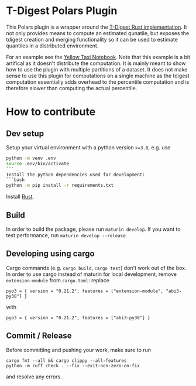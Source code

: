 # T-Digest Polars Plugin

This Polars plugin is a wrapper around the [T-Digest Rust implementation](https://docs.rs/tdigest/latest/tdigest/). It not only provides means to compute an estimated qunatile, but exposes the tdigest creation and merging functionality so it can be used to estimate quantiles in a distributed environment.

For an example see the [Yellow Taxi Notebook](https://github.com/appian/polars-tdigest/blob/main/tdigest_yellow_taxi.ipynb). Note that this example is a bit artifical as it doesn't distribute the computation. It is mainly meant to show how to use the plugin with multiple partitions of a dataset. It does not make sense to use this plugin for computations on a single machine as the tdigest computation essentially adds overhead to the percentile computation and is therefore slower than computing the actual percentile.

# How to contribute

## Dev setup

Setup your virtual environment with a python version `>=3.8`, e.g. use 
```bash
python -m venv .env
source .env/bin/activate
``` .
Install the python dependencies used for development:
```bash
python -m pip install -r requirements.txt
```

Install [Rust](https://rustup.rs/).

## Build

In order to build the package, please run `maturin develop`. If you want to test performance, run `maturin develop --release`. 

## Developing using cargo

Cargo commands (e.g. `cargo build`, `cargo test`) don't work out of the box. 
In order to use cargo instead of maturin for local development, remove `extension-module` from `cargo.toml`: 
replace 
```
pyo3 = { version = "0.21.2", features = ["extension-module", "abi3-py38"] }
```
with 

```
pyo3 = { version = "0.21.2", features = ["abi3-py38"] }
```

## Commit / Release

Before committing and pushing your work, make sure to run

```
cargo fmt --all && cargo clippy --all-features
python -m ruff check . --fix --exit-non-zero-on-fix
```

and resolve any errors.
